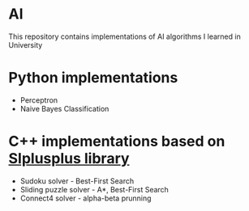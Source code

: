 # AI
This repository contains implementations of AI algorithms I learned in University
# Python implementations
* Perceptron 
* Naive Bayes Classification
# C++ implementations based on [SIplusplus library](https://github.com/Szachista/SIplusplus)
* Sudoku solver - Best-First Search 
* Sliding puzzle solver - A*, Best-First Search 
* Connect4 solver - alpha-beta prunning
